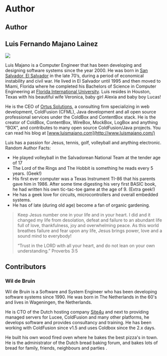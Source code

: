 # Author

## Author

## Luis Fernando Majano Lainez <a id="luis-fernando-majano-lainez"></a>

![](https://gblobscdn.gitbook.com/assets%2F-LA-UVvPgjhMENW3Vxyw%2F-Lp--EWtp3xjxml3GK_1%2F-Lp-0mh7rFCs1esEicGW%2Fassets--LA-UVvG0NM7NpDzssBL--Lk6BFGIHo1oV7R83_YL--Lk6D1zW4YSdITH86ZYX-Luis%20F%20Majano.jpg?alt=media&token=83e7ce80-a533-4f83-b750-2f75cf833229)

Luis Majano is a Computer Engineer that has been developing and designing software systems since the year 2000. He was born in [San Salvador, El Salvador](http://en.wikipedia.org/wiki/El_Salvador) in the late 70’s, during a period of economical instability and civil war. He lived in El Salvador until 1995 and then moved to Miami, Florida where he completed his Bachelors of Science in Computer Engineering at [Florida International University](http://fiu.edu/). Luis resides in Houston, Texas with his beautiful wife Veronica, baby girl Alexia and baby boy Lucas!

He is the CEO of [Ortus Solutions](http://www.ortussolutions.com/), a consulting firm specializing in web development, ColdFusion \(CFML\), Java development and all open source professional services under the ColdBox and ContentBox stack. He is the creator of ColdBox, ContentBox, WireBox, MockBox, LogBox and anything “BOX”, and contributes to many open source ColdFusion/Java projects. You can read his blog at [www.luismajano.com](http://www.luismajano.com/)​

Luis has a passion for Jesus, tennis, golf, volleyball and anything electronic. Random Author Facts:

* He played volleyball in the Salvadorean National Team at the tender age of 17
* The Lord of the Rings and The Hobbit is something he reads every 5 years. \(Geek!\)
* His first ever computer was a Texas Instrument TI-86 that his parents gave him in 1986. After some time digesting his very first BASIC book, he had written his own tic-tac-toe game at the age of 9. \(Extra geek!\)
* He has a geek love for circuits, microcontrollers and overall embedded systems.
* He has of late \(during old age\) become a fan of organic gardening.

> Keep Jesus number one in your life and in your heart. I did and it changed my life from desolation, defeat and failure to an abundant life full of love, thankfulness, joy and overwhelming peace. As this world breathes failure and fear upon any life, Jesus brings power, love and a sound mind to everybody!
>
> “Trust in the LORD with all your heart, and do not lean on your own understanding.” Proverbs 3:5

## Contributors <a id="contributors"></a>

### Wil de Bruin <a id="will-de-bruin"></a>

Wil de Bruin is a Software and System Engineer who has been developing software systems since 1990. He was born in The Netherlands in the 60's and lives in Wageningen, the Netherlands.

He is CTO of the Dutch hosting company [Site4u](https://www.site4u.nl) and next to providing managed servers for Lucee, ColdFusion and many other platforms, he develops software and provides consultancy and training. He has been working with ColdFusion since v1.5 and uses Coldbox since the 2.x days.

He built his own wood fired oven where he bakes the best pizza's in town. He is the administrator of the Dutch bread baking forum, and bakes lots of bread for family, friends, neighbours and parties .

